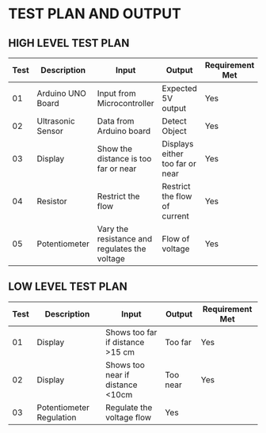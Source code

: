 # TEST PLAN AND OUTPUT

## HIGH LEVEL TEST PLAN

|Test |Description |Input |Output |Requirement Met|
|--|-------------|------|------|---|
|01|Arduino UNO Board|Input from Microcontroller|Expected 5V output|Yes|
|02|Ultrasonic Sensor|Data from Arduino board|Detect Object|Yes|
|03|Display|Show the distance is too far or near|Displays either too far or near|Yes|
|04|Resistor|Restrict the flow|Restrict the flow of current|Yes|
|05|Potentiometer|Vary the resistance and regulates the voltage|Flow of voltage|Yes|

## LOW LEVEL TEST PLAN
|Test |Description |Input |Output |Requirement Met|
|--|-------------|------|------|---|
|01|Display|Shows too far if distance >15 cm|Too far|Yes|
|02|Display|Shows too near if distance <10cm|Too near|Yes|
|03|Potentiometer Regulation|Regulate the voltage flow|Yes|
